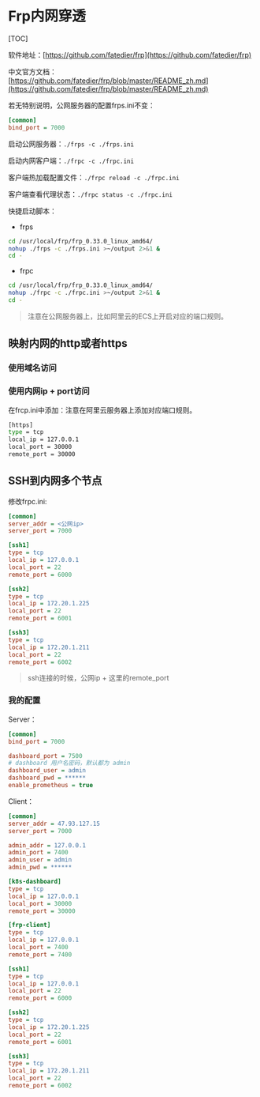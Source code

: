 # Frp内网穿透

[TOC]

软件地址：[https://github.com/fatedier/frp](https://github.com/fatedier/frp)

中文官方文档：[https://github.com/fatedier/frp/blob/master/README_zh.md](https://github.com/fatedier/frp/blob/master/README_zh.md)

若无特别说明，公网服务器的配置frps.ini不变：

```ini
[common]
bind_port = 7000
```

启动公网服务器：`./frps -c ./frps.ini`

启动内网客户端：`./frpc -c ./frpc.ini`

客户端热加载配置文件：`./frpc reload -c ./frpc.ini`

客户端查看代理状态：`./frpc status -c ./frpc.ini`

快捷启动脚本：

- frps

```bash
cd /usr/local/frp/frp_0.33.0_linux_amd64/
nohup ./frps -c ./frps.ini >~/output 2>&1 &
cd -
```

- frpc

```bash
cd /usr/local/frp/frp_0.33.0_linux_amd64/
nohup ./frpc -c ./frpc.ini >~/output 2>&1 &
cd -
```

> 注意在公网服务器上，比如阿里云的ECS上开启对应的端口规则。

## 映射内网的http或者https

### 使用域名访问

### 使用内网ip + port访问

在frcp.ini中添加：注意在阿里云服务器上添加对应端口规则。

```bash
[https]
type = tcp
local_ip = 127.0.0.1
local_port = 30000
remote_port = 30000
```



## SSH到内网多个节点

修改frpc.ini:

```ini
[common]
server_addr = <公网ip>
server_port = 7000

[ssh1]
type = tcp
local_ip = 127.0.0.1
local_port = 22
remote_port = 6000

[ssh2]
type = tcp
local_ip = 172.20.1.225
local_port = 22
remote_port = 6001

[ssh3]
type = tcp
local_ip = 172.20.1.211
local_port = 22
remote_port = 6002


```

> ssh连接的时候，公网ip + 这里的remote_port

### 我的配置

Server：

```ini
[common]
bind_port = 7000

dashboard_port = 7500
# dashboard 用户名密码，默认都为 admin
dashboard_user = admin
dashboard_pwd = ******
enable_prometheus = true
```

Client：

```ini
[common]
server_addr = 47.93.127.15
server_port = 7000

admin_addr = 127.0.0.1
admin_port = 7400
admin_user = admin
admin_pwd = ******

[k8s-dashboard]
type = tcp
local_ip = 127.0.0.1
local_port = 30000
remote_port = 30000

[frp-client]
type = tcp
local_ip = 127.0.0.1
local_port = 7400
remote_port = 7400

[ssh1]
type = tcp
local_ip = 127.0.0.1
local_port = 22
remote_port = 6000

[ssh2]
type = tcp
local_ip = 172.20.1.225
local_port = 22
remote_port = 6001

[ssh3]
type = tcp
local_ip = 172.20.1.211
local_port = 22
remote_port = 6002

```

